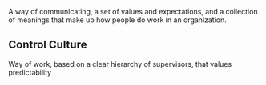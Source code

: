 A way of communicating, a set of values and expectations, and a collection of meanings that make up how people do work in an organization.

## Control Culture
Way of work, based on a clear hierarchy of supervisors, that values predictability

